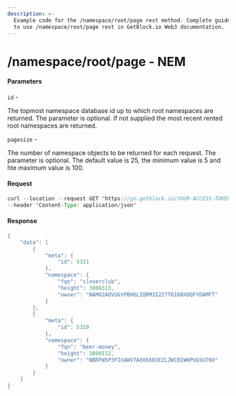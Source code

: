 ```yaml
---
description: >-
  Example code for the /namespace/root/page rest method. Сomplete guide on how
  to use /namespace/root/page rest in GetBlock.io Web3 documentation.
---
```


# /namespace/root/page - NEM

#### Parameters

`id` -

The topmost namespace database id up to which root namespaces are returned. The parameter is optional. If not supplied the most recent rented root namespaces are returned.

`pagesize` -

The number of namespace objects to be returned for each request. The parameter is optional. The default value is 25, the minimum value is 5 and hte maximum value is 100.

#### Request

```java
curl --location --request GET 'https://go.getblock.io/YOUR-ACCESS-TOKEN/namespace/root/page?id=26754&pageSize=5' \
--header 'Content-Type: application/json'
```

#### Response

```java
{
    "data": [
        {
            "meta": {
                "id": 5311
            },
            "namespace": {
                "fqn": "cloverclub",
                "height": 3800313,
                "owner": "NAMO2AOVUGYPBH6LIQRM3I227T6I6BXOQFYDAMFT"
            }
        },
        {
            "meta": {
                "id": 5310
            },
            "namespace": {
                "fqn": "beer-money",
                "height": 3800112,
                "owner": "NBRFW5P3FIXAWV7AOXE6EOEZLZWCBIWHPUG5UT6O"
            }
        }
    ]
}
```

